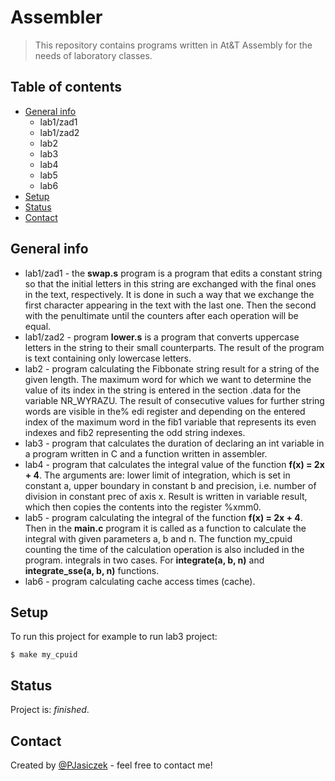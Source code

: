 # Assembler
> This repository contains programs written in At&amp;T Assembly for the needs of laboratory classes.

## Table of contents
* [General info](#general-info)
    * lab1/zad1
    * lab1/zad2
    * lab2
    * lab3
    * lab4
    * lab5
    * lab6
* [Setup](#setup)
* [Status](#status)
* [Contact](#contact)

## General info

* lab1/zad1 - the <b>swap.s</b> program is a program that edits a constant string so that the initial letters in this string are exchanged with the final ones in the text, respectively. It is done in such a way that we exchange the first character appearing in the text with the last one. Then the second with the penultimate until the counters after each operation will be equal.
* lab1/zad2 - program <b>lower.s</b> is a program that converts uppercase letters in the string to their small counterparts. The result of the program is text containing only lowercase letters.
* lab2 - program calculating the Fibbonate string result for a string of the given length. The maximum word for which we want to determine the value of its index in the string is entered in the section .data for the variable NR_WYRAZU. The result of consecutive values for further string words are visible in the% edi register and depending on the entered index of the maximum word in the fib1 variable that represents its even indexes and fib2 representing the odd string indexes. 
* lab3 - program that calculates the duration of declaring an int variable in a program written in C and a function written in assembler.
* lab4 - program that calculates the integral value of the function <b>f(x) = 2x + 4</b>. The arguments are: lower limit of integration, which is set in constant a, upper boundary in constant b and precision, i.e. number of division in constant prec of axis x. Result is written in variable result, which then copies the contents into the register %xmm0.
* lab5 - program calculating the integral of the function <b>f(x) = 2x + 4</b>. Then in the <b>main.c</b> program it is called as a function to calculate the integral with given parameters a, b and n. The function my_cpuid counting the time of the calculation operation is also included in the program. integrals in two cases. For <b>integrate(a, b, n)</b> and <b>integrate_sse(a, b, n)</b> functions.
* lab6 - program calculating cache access times (cache).

## Setup
To run this project for example to run lab3 project:

```
$ make my_cpuid
```

## Status
Project is: _finished_.

## Contact
Created by [@PJasiczek](https://www.piotrjasiczek.pl/) - feel free to contact me!